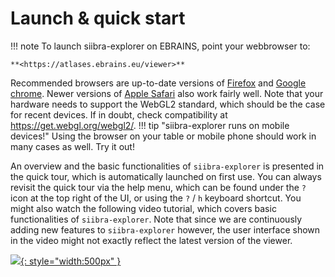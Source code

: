 # Launch & quick start

!!! note
	To launch siibra-explorer on EBRAINS, point your webbrowser to:
	
	**<https://atlases.ebrains.eu/viewer>**

Recommended browsers are up-to-date versions of [Firefox](https://www.mozilla.org/firefox) and [Google chrome](https://www.google.com/chrome). Newer versions of [Apple Safari](https://www.apple.com/safari/) also work fairly well. Note that your hardware needs to support the WebGL2 standard, which should be the case for recent devices. If in doubt, check compatibility at <https://get.webgl.org/webgl2/>. 
!!! tip "siibra-explorer runs on mobile devices!"
	Using the browser on your table or mobile phone should work in many cases as well. Try it out!

An overview and the basic functionalities of `siibra-explorer` is presented in the quick tour, which is automatically launched on first use. You can always revisit the quick tour via the help menu, which can be found under the `?` icon at the top right of the UI, or using the `?` / `h` keyboard shortcut. 
You might also watch the following video tutorial, which covers basic functionalities of `siibra-explorer`. Note that since we are continuously adding new features to `siibra-explorer` however, the user interface shown in the video might not exactly reflect the latest version of the viewer.


[![](https://img.youtube.com/vi/xAU70QLLUO4/0.jpg){: style="width:500px" }](https://www.youtube.com/watch?v=xAU70QLLUO4)



